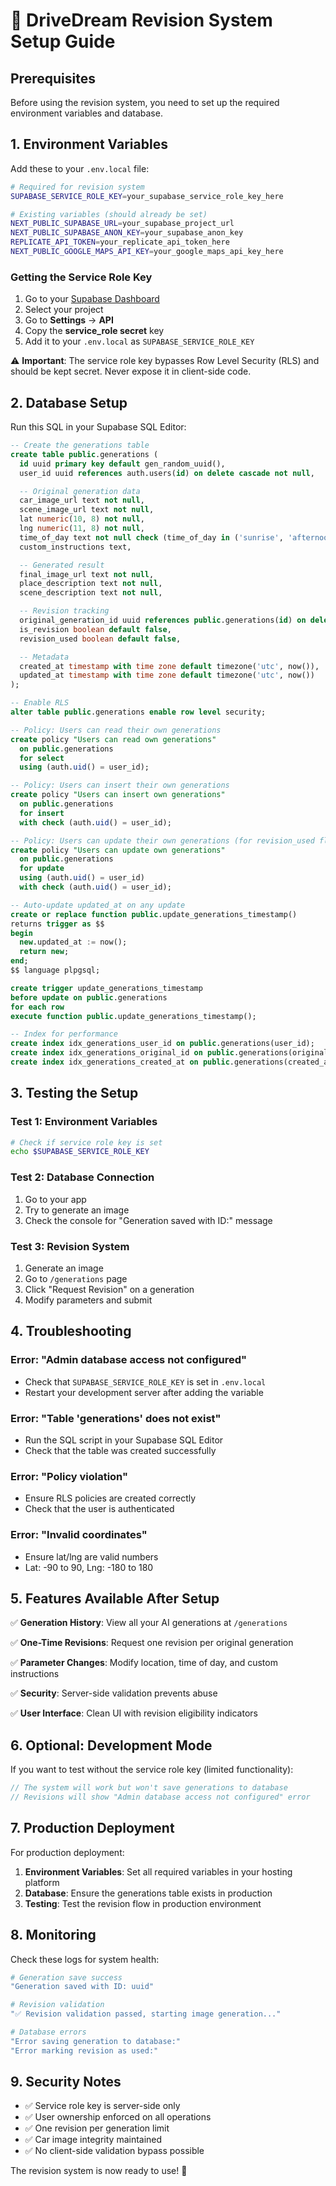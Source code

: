 # 🚀 DriveDream Revision System Setup Guide

## Prerequisites

Before using the revision system, you need to set up the required environment variables and database.

## 1. Environment Variables

Add these to your `.env.local` file:

```bash
# Required for revision system
SUPABASE_SERVICE_ROLE_KEY=your_supabase_service_role_key_here

# Existing variables (should already be set)
NEXT_PUBLIC_SUPABASE_URL=your_supabase_project_url
NEXT_PUBLIC_SUPABASE_ANON_KEY=your_supabase_anon_key
REPLICATE_API_TOKEN=your_replicate_api_token_here
NEXT_PUBLIC_GOOGLE_MAPS_API_KEY=your_google_maps_api_key_here
```

### Getting the Service Role Key

1. Go to your [Supabase Dashboard](https://supabase.com/dashboard)
2. Select your project
3. Go to **Settings** → **API**
4. Copy the **service_role secret** key
5. Add it to your `.env.local` as `SUPABASE_SERVICE_ROLE_KEY`

⚠️ **Important**: The service role key bypasses Row Level Security (RLS) and should be kept secret. Never expose it in client-side code.

## 2. Database Setup

Run this SQL in your Supabase SQL Editor:

```sql
-- Create the generations table
create table public.generations (
  id uuid primary key default gen_random_uuid(),
  user_id uuid references auth.users(id) on delete cascade not null,

  -- Original generation data
  car_image_url text not null,
  scene_image_url text not null,
  lat numeric(10, 8) not null,
  lng numeric(11, 8) not null,
  time_of_day text not null check (time_of_day in ('sunrise', 'afternoon', 'dusk', 'night')),
  custom_instructions text,

  -- Generated result
  final_image_url text not null,
  place_description text not null,
  scene_description text not null,

  -- Revision tracking
  original_generation_id uuid references public.generations(id) on delete cascade,
  is_revision boolean default false,
  revision_used boolean default false,

  -- Metadata
  created_at timestamp with time zone default timezone('utc', now()),
  updated_at timestamp with time zone default timezone('utc', now())
);

-- Enable RLS
alter table public.generations enable row level security;

-- Policy: Users can read their own generations
create policy "Users can read own generations"
  on public.generations
  for select
  using (auth.uid() = user_id);

-- Policy: Users can insert their own generations
create policy "Users can insert own generations"
  on public.generations
  for insert
  with check (auth.uid() = user_id);

-- Policy: Users can update their own generations (for revision_used flag)
create policy "Users can update own generations"
  on public.generations
  for update
  using (auth.uid() = user_id)
  with check (auth.uid() = user_id);

-- Auto-update updated_at on any update
create or replace function public.update_generations_timestamp()
returns trigger as $$
begin
  new.updated_at := now();
  return new;
end;
$$ language plpgsql;

create trigger update_generations_timestamp
before update on public.generations
for each row
execute function public.update_generations_timestamp();

-- Index for performance
create index idx_generations_user_id on public.generations(user_id);
create index idx_generations_original_id on public.generations(original_generation_id);
create index idx_generations_created_at on public.generations(created_at);
```

## 3. Testing the Setup

### Test 1: Environment Variables

```bash
# Check if service role key is set
echo $SUPABASE_SERVICE_ROLE_KEY
```

### Test 2: Database Connection

1. Go to your app
2. Try to generate an image
3. Check the console for "Generation saved with ID:" message

### Test 3: Revision System

1. Generate an image
2. Go to `/generations` page
3. Click "Request Revision" on a generation
4. Modify parameters and submit

## 4. Troubleshooting

### Error: "Admin database access not configured"

- Check that `SUPABASE_SERVICE_ROLE_KEY` is set in `.env.local`
- Restart your development server after adding the variable

### Error: "Table 'generations' does not exist"

- Run the SQL script in your Supabase SQL Editor
- Check that the table was created successfully

### Error: "Policy violation"

- Ensure RLS policies are created correctly
- Check that the user is authenticated

### Error: "Invalid coordinates"

- Ensure lat/lng are valid numbers
- Lat: -90 to 90, Lng: -180 to 180

## 5. Features Available After Setup

✅ **Generation History**: View all your AI generations at `/generations`

✅ **One-Time Revisions**: Request one revision per original generation

✅ **Parameter Changes**: Modify location, time of day, and custom instructions

✅ **Security**: Server-side validation prevents abuse

✅ **User Interface**: Clean UI with revision eligibility indicators

## 6. Optional: Development Mode

If you want to test without the service role key (limited functionality):

```typescript
// The system will work but won't save generations to database
// Revisions will show "Admin database access not configured" error
```

## 7. Production Deployment

For production deployment:

1. **Environment Variables**: Set all required variables in your hosting platform
2. **Database**: Ensure the generations table exists in production
3. **Testing**: Test the revision flow in production environment

## 8. Monitoring

Check these logs for system health:

```bash
# Generation save success
"Generation saved with ID: uuid"

# Revision validation
"✅ Revision validation passed, starting image generation..."

# Database errors
"Error saving generation to database:"
"Error marking revision as used:"
```

## 9. Security Notes

- ✅ Service role key is server-side only
- ✅ User ownership enforced on all operations
- ✅ One revision per generation limit
- ✅ Car image integrity maintained
- ✅ No client-side validation bypass possible

The revision system is now ready to use! 🎉

